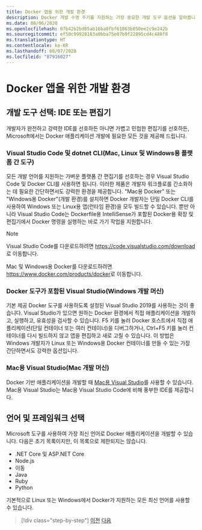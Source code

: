```yaml
---
title: Docker 앱을 위한 개발 환경
description: Docker 개발 수명 주기를 지원하는 가장 중요한 개발 도구 옵션을 알아봅니다.
ms.date: 08/06/2020
ms.openlocfilehash: 07b42b2bd05ab16ba0fbf61863b050ee2c9e242b
ms.sourcegitcommit: ef50c99928183a0bba75e07b9f22895cd4c480f8
ms.translationtype: HT
ms.contentlocale: ko-KR
ms.lasthandoff: 08/07/2020
ms.locfileid: "87916027"
---
```

# <a name="development-environment-for-docker-apps"></a>Docker 앱을 위한 개발 환경

## <a name="development-tools-choices-ide-or-editor"></a>개발 도구 선택: IDE 또는 편집기

개발자가 완전하고 강력한 IDE를 선호하든 아니면 가볍고 민첩한 편집기를 선호하든, Microsoft에서는 Docker 애플리케이션 개발에 필요한 모든 것을 제공해 드립니다.

### <a name="visual-studio-code-and-docker-cli-cross-platform-tools-for-mac-linux-and-windows"></a>Visual Studio Code 및 dotnet CLI(Mac, Linux 및 Windows용 플랫폼 간 도구)

모든 개발 언어를 지원하는 가벼운 플랫폼 간 편집기를 선호하는 경우 Visual Studio Code 및 Docker CLI를 사용하면 됩니다. 이러한 제품은 개발자 워크플로를 간소화하는 데 필요한 간단하면서도 강력한 환경을 제공합니다. "Mac용 Docker" 또는 "Windows용 Docker"(개발 환경)를 설치하면 Docker 개발자는 단일 Docker CLI를 사용하여 Windows 또는 Linux용 앱(런타임 환경)을 모두 빌드할 수 있습니다. 뿐만 아니라 Visual Studio Code는 Dockerfile용 IntelliSense가 포함된 Docker용 확장 및 편집기에서 Docker 명령을 실행하는 바로 가기 작업을 지원합니다.

> [!NOTE]
> Visual Studio Code를 다운로드하려면 <https://code.visualstudio.com/download>로 이동합니다.
>
> Mac 및 Windows용 Docker를 다운로드하려면 <https://www.docker.com/products/docker>로 이동합니다.

### <a name="visual-studio-with-docker-tools-windows-development-machine"></a>Docker 도구가 포함된 Visual Studio(Windows 개발 머신)

기본 제공 Docker 도구를 사용하도록 설정된 Visual Studio 2019를 사용하는 것이 좋습니다. Visual Studio가 있으면 원하는 Docker 환경에서 직접 애플리케이션을 개발하고, 실행하고, 유효성을 검사할 수 있습니다. F5 키를 눌러 Docker 호스트에서 직접 애플리케이션(단일 컨테이너 또는 여러 컨테이너)을 디버그하거나, Ctrl+F5 키를 눌러 컨테이너를 다시 빌드하지 않고 앱을 편집하고 새로 고칠 수 있습니다. 이 방법은 Windows 개발자가 Linux 또는 Windows용 Docker 컨테이너를 만들 수 있는 가장 간단하면서도 강력한 옵션입니다.

### <a name="visual-studio-for-mac-mac-development-machine"></a>Mac용 Visual Studio(Mac 개발 머신)

Docker 기반 애플리케이션을 개발할 때 [Mac용 Visual Studio](https://visualstudio.microsoft.com/vs/mac/?utm_medium=microsoft&utm_source=docs.microsoft.com&utm_campaign=inline+link)를 사용할 수 있습니다. Mac용 Visual Studio는 Mac용 Visual Studio Code에 비해 풍부한 IDE를 제공합니다.

## <a name="language-and-framework-choices"></a>언어 및 프레임워크 선택

Microsoft 도구를 사용하여 가장 최신 언어로 Docker 애플리케이션을 개발할 수 있습니다. 다음은 초기 목록이지만, 이 목록으로 제한되지는 않습니다.

- .NET Core 및 ASP.NET Core
- Node.js
- 이동
- Java
- Ruby
- Python

기본적으로 Linux 또는 Windows에서 Docker가 지원하는 모든 최신 언어를 사용할 수 있습니다.

>[!div class="step-by-step"]
>[이전](deploy-azure-kubernetes-service.md)
>[다음](docker-apps-inner-loop-workflow.md)
